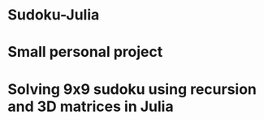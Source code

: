 # Sudoku-Julia
 
# Small personal project
# Solving 9x9 sudoku using recursion and 3D matrices in Julia